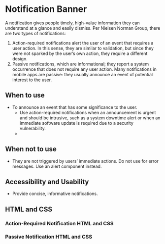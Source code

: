# Notification Banner
A notification gives people timely, high-value information they can understand at a glance and easily dismiss. Per Nielsen Norman Group, there are two types of notifications:
1. Action-required notifications alert the user of an event that requires a user action. In this sense, they are similar to validation, but since they were not sparked by the user’s own action, they require a different design.  
2. Passive notifications, which are informational; they report a system occurrence that does not require any user action.  Many notifications in mobile apps are passive: they usually announce an event of potential interest to the user.

## When to use
- To announce an event that has some significance to the user.
  - Use action-required notifications when an announcement is urgent and should be intrusive, such as a system downtime alert or when an immediate software update is required due to a security vulnerability. 
  - 

## When not to use
- They are not triggered by users’ immediate actions. Do not use for error messages. Use an alert component instead. 

## Accessibility and Usability
- Provide concise, informative notifications. 

## HTML and CSS

### Action-Required Notification HTML and CSS

### Passive Notification HTML and CSS

